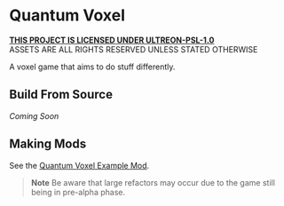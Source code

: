 # Quantum Voxel
**[THIS PROJECT IS LICENSED UNDER ULTREON-PSL-1.0](LICENSE.md)**  
ASSETS ARE ALL RIGHTS RESERVED UNLESS STATED OTHERWISE

A voxel game that aims to do stuff differently.

## Build From Source
*Coming Soon* <!--Or maybe not? Who knows lmao-->

## Making Mods
See the [Quantum Voxel Example Mod](https://gitlab.com/ultreon/quantum/java-example-mod).
> **Note**
> Be aware that large refactors may occur due to the game still being in pre-alpha phase.
